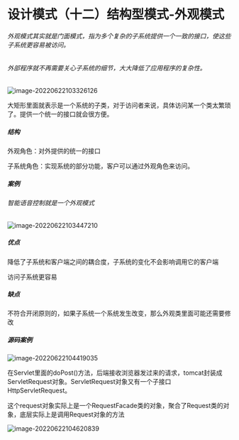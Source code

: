 # 设计模式（十二）结构型模式-外观模式

###### 外观模式其实就是门面模式，指为多个复杂的子系统提供一个一致的接口，使这些子系统更容易被访问。

###### 外部程序就不再需要关心子系统的细节，大大降低了应用程序的复杂性。

![image-20220622103326126](C:\Users\HP\AppData\Roaming\Typora\typora-user-images\image-20220622103326126.png)

大矩形里面就表示是一个系统的子类，对于访问者来说，具体访问某一个类太繁琐了。提供一个统一的接口就会很方便。



##### 结构

外观角色：对外提供的统一的接口

子系统角色：实现系统的部分功能，客户可以通过外观角色来访问。



##### 案例

###### 智能语音控制就是一个外观模式

![image-20220622103447210](C:\Users\HP\AppData\Roaming\Typora\typora-user-images\image-20220622103447210.png)



##### 优点

降低了子系统和客户端之间的耦合度，子系统的变化不会影响调用它的客户端

访问子系统更容易



##### 缺点

不符合开闭原则的，如果子系统一个系统发生改变，那么外观类里面可能还需要修改



##### 源码案例

![image-20220622104419035](C:\Users\HP\AppData\Roaming\Typora\typora-user-images\image-20220622104419035.png)

在Servlet里面的doPost()方法，后端接收浏览器发过来的请求，tomcat封装成ServletRequest对象。ServletRequest对象又有一个子接口HttpServletRequest。

这个request对象实际上是一个RequestFacade类的对象，聚合了Request类的对象，底层实际上是调用Request对象的方法

![image-20220622104620839](C:\Users\HP\AppData\Roaming\Typora\typora-user-images\image-20220622104620839.png)